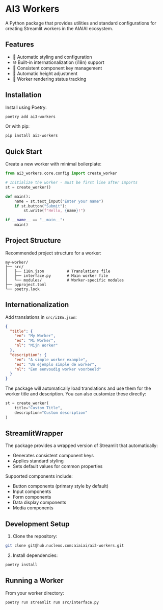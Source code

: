 # AI3 Workers

A Python package that provides utilities and standard configurations for creating Streamlit workers in the AIAIAI ecosystem.

## Features

- 🎨 Automatic styling and configuration
- 🌐 Built-in internationalization (i18n) support
- 🔑 Consistent component key management
- 📏 Automatic height adjustment
- 🔄 Worker rendering status tracking

## Installation

Install using Poetry:

```bash
poetry add ai3-workers
```

Or with pip:

```bash
pip install ai3-workers
```

## Quick Start

Create a new worker with minimal boilerplate:

```python
from ai3_workers.core.config import create_worker

# Initialize the worker - must be first line after imports
st = create_worker()

def main():
    name = st.text_input("Enter your name")
    if st.button("Submit"):
        st.write(f"Hello, {name}!")

if __name__ == "__main__":
    main()
```

## Project Structure

Recommended project structure for a worker:

```
my-worker/
├── src/
│   ├── i18n.json          # Translations file
│   ├── interface.py       # Main worker file
│   └── modules/           # Worker-specific modules
├── pyproject.toml
└── poetry.lock
```

## Internationalization

Add translations in `src/i18n.json`:

```json
{
  "title": {
    "en": "My Worker",
    "es": "Mi Worker",
    "nl": "Mijn Worker"
  },
  "description": {
    "en": "A simple worker example",
    "es": "Un ejemplo simple de worker",
    "nl": "Een eenvoudig worker voorbeeld"
  }
}
```

The package will automatically load translations and use them for the worker title and description. You can also customize these directly:

```python
st = create_worker(
    title="Custom Title",
    description="Custom description"
)
```

## StreamlitWrapper

The package provides a wrapped version of Streamlit that automatically:

- Generates consistent component keys
- Applies standard styling
- Sets default values for common properties

Supported components include:

- Button components (primary style by default)
- Input components
- Form components
- Data display components
- Media components

## Development Setup

1. Clone the repository:

```bash
git clone git@hub.nucleoo.com:aiaiai/ai3-workers.git
```

2. Install dependencies:

```bash
poetry install
```

## Running a Worker

From your worker directory:

```bash
poetry run streamlit run src/interface.py
```
